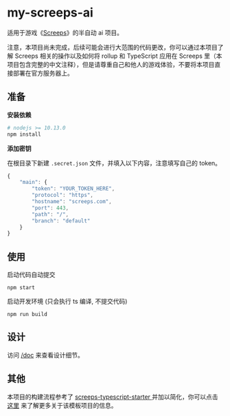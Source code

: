 # my-screeps-ai

适用于游戏《[Screeps](https://screeps.com/a/#!/map)》的半自动 ai 项目。

注意，本项目尚未完成，后续可能会进行大范围的代码更改，你可以通过本项目了解 Screeps 相关的操作以及如何将 rollup 和 TypeScript 应用在 Screeps 里（本项目包含完整的中文注释），但是请尊重自己和他人的游戏体验，不要将本项目直接部署在官方服务器上。

## 准备

**安装依赖**

```bash
# nodejs >= 10.13.0
npm install
```

**添加密钥**

在根目录下新建 `.secret.json` 文件，并填入以下内容，注意填写自己的 token。

```js
{
    "main": {
        "token": "YOUR_TOKEN_HERE",
        "protocol": "https",
        "hostname": "screeps.com",
        "port": 443,
        "path": "/",
        "branch": "default"
    }
}
```

## 使用

启动代码自动提交

```
npm start
```

启动开发环境 (只会执行 ts 编译, 不提交代码)

```
npm run build
```

## 设计

访问 [/doc](https://github.com/HoPGoldy/my-screeps-ai/tree/master/doc) 来查看设计细节。

## 其他

本项目的构建流程参考了 [screeps-typescript-starter
](https://github.com/screepers/screeps-typescript-starter) 并加以简化，你可以点击 [这里](https://screepers.gitbook.io/screeps-typescript-starter/) 来了解更多关于该模板项目的信息。